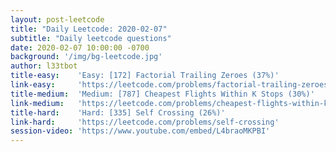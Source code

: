 ```yaml
---
layout: post-leetcode
title: "Daily Leetcode: 2020-02-07"
subtitle: "Daily leetcode questions"
date: 2020-02-07 10:00:00 -0700
background: '/img/bg-leetcode.jpg'
author: l33tbot
title-easy:    'Easy: [172] Factorial Trailing Zeroes (37%)'
link-easy:     'https://leetcode.com/problems/factorial-trailing-zeroes'
title-medium:  'Medium: [787] Cheapest Flights Within K Stops (30%)'
link-medium:   'https://leetcode.com/problems/cheapest-flights-within-k-stops'
title-hard:    'Hard: [335] Self Crossing (26%)'
link-hard:     'https://leetcode.com/problems/self-crossing'
session-video: 'https://www.youtube.com/embed/L4braoMKPBI'
---
```

